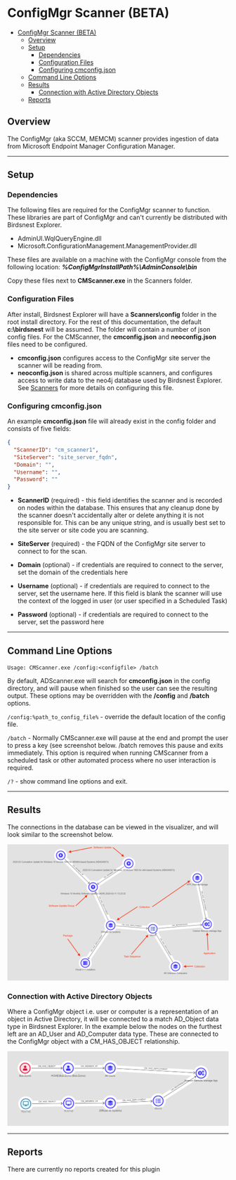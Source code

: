 # ConfigMgr Scanner (BETA)

* [ConfigMgr Scanner (BETA)](#configmgr-scanner-beta)
  * [Overview](#overview)
  * [Setup](#setup)
    * [Dependencies](#dependencies)
    * [Configuration Files](#configuration-files)
    * [Configuring cmconfig.json](#configuring-cmconfigjson)
  * [Command Line Options](#command-line-options)
  * [Results](#results)
    * [Connection with Active Directory Objects](#connection-with-active-directory-objects)
  * [Reports](#reports)

## Overview

The ConfigMgr (aka SCCM, MEMCM) scanner provides ingestion of data from Microsoft Endpoint Manager Configuration Manager. 

---

## Setup

### Dependencies

The following files are required for the ConfigMgr scanner to function. These libraries are part of ConfigMgr and can't currently be distributed with Birdsnest Explorer. 

* AdminUI.WqlQueryEngine.dll
* Microsoft.ConfigurationManagement.ManagementProvider.dll

These files are available on a machine with the ConfigMgr console from the following location: **_%ConfigMgrInstallPath%\AdminConsole\bin_**

Copy these files next to **CMScanner.exe** in the Scanners folder.

### Configuration Files

After install, Birdsnest Explorer will have a **Scanners\config** folder in the root install directory. For the rest of this documentation, the default **c:\birdsnest** will be assumed. The folder will contain a number of json config files. For the CMScanner, the **cmconfig.json** and **neoconfig.json** files need to be configured.

* **cmconfig.json** configures access to the ConfigMgr site server the scanner will be reading from.
* **neoconfig.json** is shared across multiple scanners, and configures access to write data to the neo4j database used by Birdsnest Explorer. See [Scanners](/documentation/scanners/README.md) for more details on configuring this file. 

### Configuring cmconfig.json

An example **cmconfig.json** file will already exist in the config folder and consists of five fields:

```json
{
  "ScannerID": "cm_scanner1",
  "SiteServer": "site_server_fqdn",
  "Domain": "",
  "Username": "",
  "Password": ""
}
```

* **ScannerID** (required) - this field identifies the scanner and is recorded on nodes within the database. This ensures that any cleanup done by the scanner doesn't accidentally alter or delete anything it is not responsible for. This can be any unique string, and is usually best set to the site server or site code you are scanning. 

* **SiteServer** (required) - the FQDN of the ConfigMgr site server to connect to for the scan. 
* **Domain** (optional) - if credentials are required to connect to the server, set the domain of the credentials here
* **Username** (optional) - if credentials are required to connect to the server, set the username here. If this field is blank the scanner will use the context of the logged in user (or user specified in a Scheduled Task)
* **Password** (optional) - if credentials are required to connect to the server, set the password here

---

## Command Line Options

    Usage: CMScanner.exe /config:<configfile> /batch

By default, ADScanner.exe will search for **cmconfig.json** in the config directory, and will pause when finished so the user can see the resulting output. These options may be overridden with the **/config** and **/batch** options.

`/config:%path_to_config_file%` - override the default location of the config file. 

`/batch` - Normally CMScanner.exe will pause at the end and prompt the user to press a key (see screenshot below. /batch removes this pause and exits immediately. This option is required when running CMScanner from a scheduled task or other automated process where no user interaction is required. 

`/?` - show command line options and exit.

---

## Results

The connections in the database can be viewed in the visualizer, and will look similar to the screenshot below. 

![results](/documentation/image/configmgr/results.png)

### Connection with Active Directory Objects

Where a ConfigMgr object i.e. user or computer is a representation of an object in Active Directory, it will be connected to a match AD_Object data type in Birdsnest Explorer. In the example below the nodes on the furthest left are an AD_User and AD_Computer data type. These are connected to the ConfigMgr object with a CM_HAS_OBJECT relationship. 

![results](/documentation/image/configmgr/results-adobjects.png)

---

## Reports
There are currently no reports created for this plugin